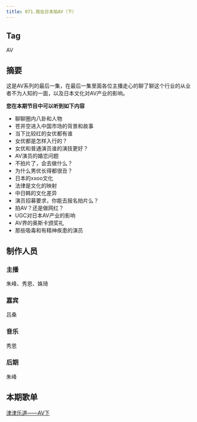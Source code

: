 ```yaml
---
title: 071.我在日本拍AV（下）
---
```


## Tag

AV

## 摘要

这是AV系列的最后一集，在最后一集里面各位主播走心的聊了聊这个行业的从业者不为人知的一面，以及日本文化对AV产业的影响。

**您在本期节目中可以听到如下内容**

- 聊聊圈内八卦和人物
- 苍井空进入中国市场的背景和故事
- 当下比较红的女优都有谁
- 女优都是怎样入行的？
- 女优和普通演员谁的演技更好？
- AV演员的婚恋问题
- 不拍片了，会去做什么？
- 为什么男优长得都很丑？
- 日本的xxoo文化
- 法律是文化的映射
- 中日韩的文化差异
- 演员招募要求，你能去报名拍片么？
- 拍AV？还是做网红？
- UGC对日本AV产业的影响
- AV界的奥斯卡颁奖礼
- 那些吸毒和有精神疾患的演员

## 制作人员

### 主播

朱峰、秀恩、姝琦

### 嘉宾

吕桑

### 音乐

秀恩

### 后期

朱峰

## 本期歌单

 [津津乐道——AV下](http://music.163.com/#/playlist/2086002356)

